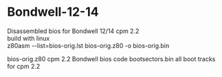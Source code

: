 # Bondwell-12-14

Disassembled bios for Bondwell 12/14 cpm 2.2<br/>
build with linux <br/>
z80asm --list=bios-orig.lst  bios-orig.z80  -o bios-orig.bin<br/>

bios-orig.z80 cpm 2.2 Bondwell bios code
bootsectors.bin all boot tracks for cpm 2.2
